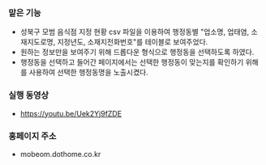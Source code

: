 ### 맡은 기능
- 성북구 모범 음식점 지정 현황 csv 파일을 이용하여 행정동별 "업소명, 업태염, 소재지도로명, 지정년도, 소재지전화번호"를 테이블로 보여주었다.
- 원하는 정보만을 보여주기 위해 드롭다운 형식으로 행정동을 선택하도록 하였다.
- 행정동을 선택하고 들어간 페이지에서는 선택한 행정동이 맞는지를 확인하기 위해  <?=$dongName?>를 사용하여 선택한 행정동명을 노출시켰다.

### 실행 동영상
-  https://youtu.be/Uek2Yj9fZDE

### 홍페이지 주소
- mobeom.dothome.co.kr